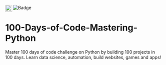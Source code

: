 ![Badge](https://visitor-counter-badge.vercel.app/api/itsmeshibintmz/itsmeshibintmz)
<a href="https://twitter.com/itsmeshibintmz">
  <img align="left" alt="Shibin Thomas | Twitter" width="22px" src="https://raw.githubusercontent.com/peterthehan/peterthehan/master/assets/twitter.svg" />
</a>
# 100-Days-of-Code-Mastering-Python
Master 100 days of code challenge on Python by building 100 projects in 100 days. Learn data science, automation, build websites, games and apps!
